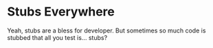 # Stubs Everywhere

Yeah, stubs are a bless for developer.
But sometimes so much code is stubbed that all you test is... stubs?

